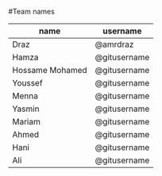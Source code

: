 #Team names

| name    |    username  |
| ------- | ------------ |
| Draz   | @amrdraz |
| Hamza   | @gitusername |
| Hossame Mohamed   | @gitusername |
| Youssef   | @gitusername |
| Menna   | @gitusername |
| Yasmin   | @gitusername |
| Mariam   | @gitusername |
| Ahmed   | @gitusername |
| Hani    | @gitusername |
| Ali   | @gitusername |
